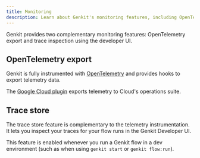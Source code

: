 ```yaml
---
title: Monitoring
description: Learn about Genkit's monitoring features, including OpenTelemetry export and trace inspection in the Developer UI for Go applications.
---
```


Genkit provides two complementary monitoring features: OpenTelemetry
export and trace inspection using the developer UI.

## OpenTelemetry export

Genkit is fully instrumented with [OpenTelemetry](https://opentelemetry.io/) and
provides hooks to export telemetry data.

The [Google Cloud plugin](/go/docs/plugins/google-cloud) exports telemetry to
Cloud's operations suite.

## Trace store

The trace store feature is complementary to the telemetry instrumentation. It
lets you inspect your traces for your flow runs in the Genkit Developer UI.

This feature is enabled whenever you run a Genkit flow in a dev environment
(such as when using `genkit start` or `genkit flow:run`).
